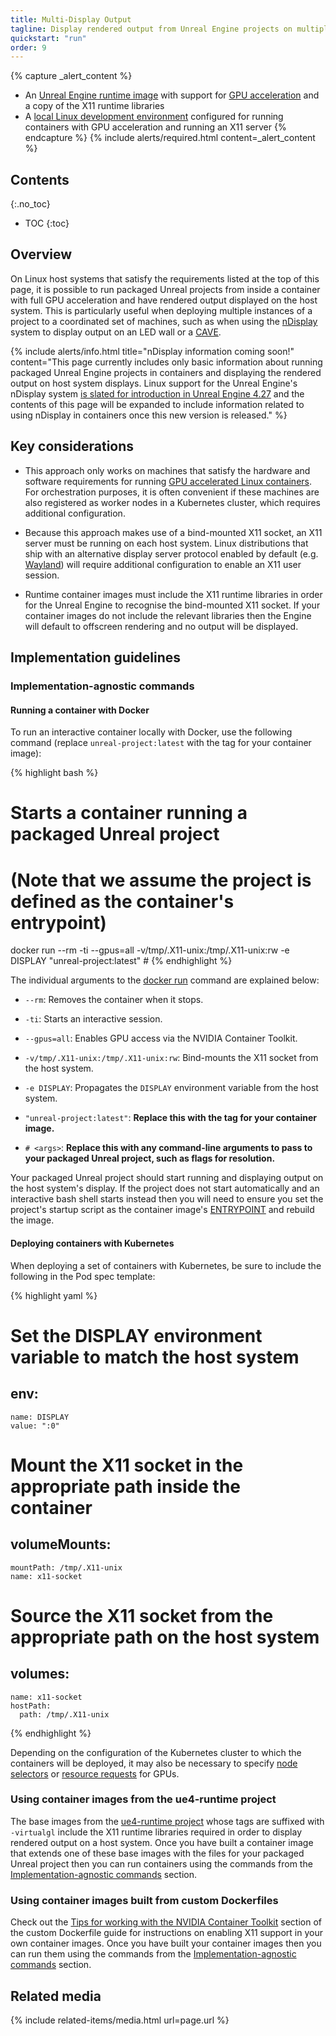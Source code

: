 ```yaml
---
title: Multi-Display Output
tagline: Display rendered output from Unreal Engine projects on multiple displays.
quickstart: "run"
order: 9
---
```


{% capture _alert_content %}
- An [Unreal Engine runtime image](../concepts/image-types) with support for [GPU acceleration](../concepts/gpu-acceleration) and a copy of the X11 runtime libraries
- A [local Linux development environment](../environments/local-linux) configured for running containers with GPU acceleration and running an X11 server
{% endcapture %}
{% include alerts/required.html content=_alert_content %}


## Contents
{:.no_toc}

* TOC
{:toc}


## Overview

On Linux host systems that satisfy the requirements listed at the top of this page, it is possible to run packaged Unreal projects from inside a container with full GPU acceleration and have rendered output displayed on the host system. This is particularly useful when deploying multiple instances of a project to a coordinated set of machines, such as when using the [nDisplay](https://docs.unrealengine.com/4.26/en-US/WorkingWithMedia/nDisplay/) system to display output on an LED wall or a [CAVE](https://en.wikipedia.org/wiki/Cave_automatic_virtual_environment).

{% include alerts/info.html title="nDisplay information coming soon!" content="This page currently includes only basic information about running packaged Unreal Engine projects in containers and displaying the rendered output on host system displays. Linux support for the Unreal Engine's nDisplay system [is slated for introduction in Unreal Engine 4.27](https://portal.productboard.com/epicgames/1-unreal-engine-public-roadmap/c/322-ndisplay-linux-support-experimental) and the contents of this page will be expanded to include information related to using nDisplay in containers once this new version is released." %}


## Key considerations

- This approach only works on machines that satisfy the hardware and software requirements for running [GPU accelerated Linux containers](../concepts/gpu-acceleration). For orchestration purposes, it is often convenient if these machines are also registered as worker nodes in a Kubernetes cluster, which requires additional configuration.

- Because this approach makes use of a bind-mounted X11 socket, an X11 server must be running on each host system. Linux distributions that ship with an alternative display server protocol enabled by default (e.g. [Wayland](https://wayland.freedesktop.org/)) will require additional configuration to enable an X11 user session.

- Runtime container images must include the X11 runtime libraries in order for the Unreal Engine to recognise the bind-mounted X11 socket. If your container images do not include the relevant libraries then the Engine will default to offscreen rendering and no output will be displayed.


## Implementation guidelines

### Implementation-agnostic commands

#### Running a container with Docker

To run an interactive container locally with Docker, use the following command (replace `unreal-project:latest` with the tag for your container image):

{% highlight bash %}
# Starts a container running a packaged Unreal project
# (Note that we assume the project is defined as the container's entrypoint)
docker run --rm -ti --gpus=all -v/tmp/.X11-unix:/tmp/.X11-unix:rw -e DISPLAY "unreal-project:latest" # <args>
{% endhighlight %}

The individual arguments to the [docker run](https://docs.docker.com/engine/reference/run/) command are explained below:

- `--rm`: Removes the container when it stops.

- `-ti`: Starts an interactive session.

- `--gpus=all`: Enables GPU access via the NVIDIA Container Toolkit.

- `-v/tmp/.X11-unix:/tmp/.X11-unix:rw`: Bind-mounts the X11 socket from the host system.

- `-e DISPLAY`: Propagates the `DISPLAY` environment variable from the host system.

- `"unreal-project:latest"`: **Replace this with the tag for your container image.**

- `# <args>`: **Replace this with any command-line arguments to pass to your packaged Unreal project, such as flags for resolution.**

Your packaged Unreal project should start running and displaying output on the host system's display. If the project does not start automatically and an interactive bash shell starts instead then you will need to ensure you set the project's startup script as the container image's [ENTRYPOINT](https://docs.docker.com/engine/reference/builder/#entrypoint) and rebuild the image.

#### Deploying containers with Kubernetes

When deploying a set of containers with Kubernetes, be sure to include the following in the Pod spec template:

{% highlight yaml %}
# Set the DISPLAY environment variable to match the host system
env:
  -
    name: DISPLAY
    value: ":0"

# Mount the X11 socket in the appropriate path inside the container
volumeMounts:
  -
    mountPath: /tmp/.X11-unix
    name: x11-socket

# Source the X11 socket from the appropriate path on the host system
volumes:
  -
    name: x11-socket
    hostPath:
      path: /tmp/.X11-unix
{% endhighlight %}

Depending on the configuration of the Kubernetes cluster to which the containers will be deployed, it may also be necessary to specify [node selectors](https://kubernetes.io/docs/concepts/scheduling-eviction/assign-pod-node/) or [resource requests](https://kubernetes.io/docs/concepts/configuration/manage-resources-containers/#extended-resources) for GPUs.

### Using container images from the ue4-runtime project

The base images from the [ue4-runtime project](https://hub.docker.com/r/adamrehn/ue4-runtime) whose tags are suffixed with `-virtualgl` include the X11 runtime libraries required in order to display rendered output on a host system. Once you have built a container image that extends one of these base images with the files for your packaged Unreal project then you can run containers using the commands from the [Implementation-agnostic commands](#implementation-agnostic-commands) section.

### Using container images built from custom Dockerfiles

Check out the [Tips for working with the NVIDIA Container Toolkit](../obtaining-images/write-your-own#tips-for-working-with-the-nvidia-container-toolkit) section of the custom Dockerfile guide for instructions on enabling X11 support in your own container images. Once you have built your container images then you can run them using the commands from the [Implementation-agnostic commands](#implementation-agnostic-commands) section.


## Related media

{% include related-items/media.html url=page.url %}
